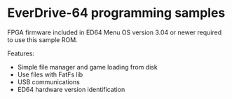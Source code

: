 # EverDrive-64 programming samples
FPGA firmware included in ED64 Menu OS version 3.04 or newer required to use this sample ROM.

Features:
* Simple file manager and game loading from disk
* Use files with FatFs lib
* USB communications
* ED64 hardware version identification